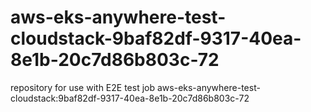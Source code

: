 # aws-eks-anywhere-test-cloudstack-9baf82df-9317-40ea-8e1b-20c7d86b803c-72
repository for use with E2E test job aws-eks-anywhere-test-cloudstack:9baf82df-9317-40ea-8e1b-20c7d86b803c-72
